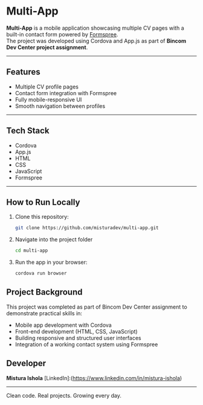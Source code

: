 #  Multi-App

**Multi-App** is a mobile application showcasing multiple CV pages with a built-in contact form powered by [Formspree](https://formspree.io/).  
The project was developed using Cordova and App.js as part of **Bincom Dev Center project assignment**.

---

##  Features

-  Multiple CV profile pages
-  Contact form integration with Formspree
-  Fully mobile-responsive UI
-  Smooth navigation between profiles

---

##  Tech Stack

- Cordova  
- App.js  
- HTML
- CSS
- JavaScript  
- Formspree

---

##  How to Run Locally

1. Clone this repository:
   ```bash
   git clone https://github.com/misturadev/multi-app.git

2. Navigate into the project folder
   ```bash
   cd multi-app

3. Run the app in your browser:
   ```bash
   cordova run browser

## Project Background

This project was completed as part of Bincom Dev Center assignment to demonstrate practical skills in:
- Mobile app development with Cordova
- Front-end development (HTML, CSS, JavaScript)
- Building responsive and structured user interfaces
- Integration of a working contact system using Formspree

## Developer

**Mistura Ishola**
[LinkedIn]:(https://www.linkedin.com/in/mistura-ishola)


---
Clean code. Real projects. Growing every day.
